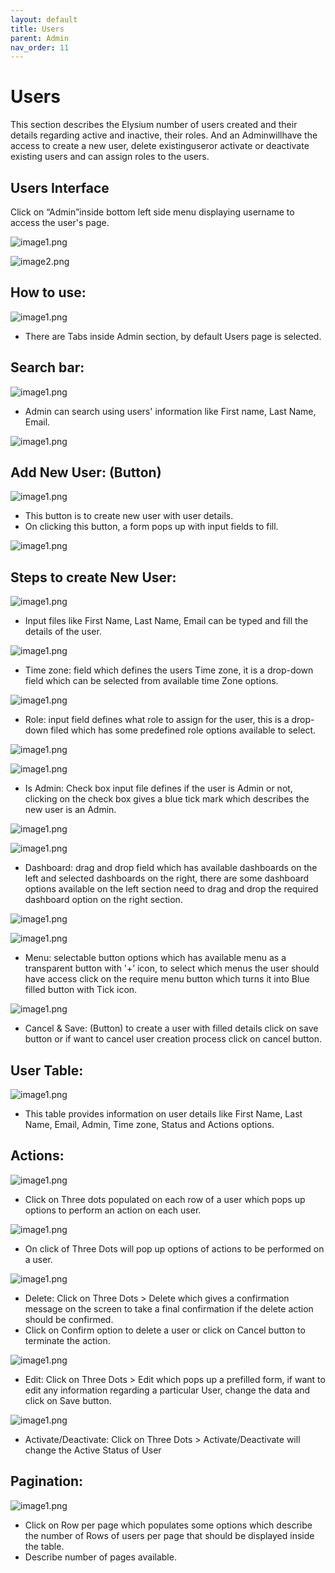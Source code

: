 ```yaml
---
layout: default
title: Users
parent: Admin
nav_order: 11
---
```



# Users

This section describes the Elysium number of users created and their details regarding active   and inactive, their roles. And an Adminwillhave the access to create a new user, delete existinguseror activate or deactivate existing users and can assign roles to the users.


##  Users Interface

Click on “Admin”inside bottom left side menu displaying username to access the user's page.

![image1.png]({{site.baseurl}}/images/admin-users/image1.png)

![image2.png]({{site.baseurl}}/images/admin-users/image2.png)

## How to use:

![image1.png]({{site.baseurl}}/images/admin-users/image3.png)



- There are Tabs inside Admin section, by default Users page is selected.




## Search bar:

![image1.png]({{site.baseurl}}/images/admin-users/image4.png)



- Admin can search using users' information like First name, Last Name, Email.

![image1.png]({{site.baseurl}}/images/admin-users/image5.png)


## Add New User: (Button)

![image1.png]({{site.baseurl}}/images/admin-users/image5.png)



- This button is to create new user with user details.
- On clicking this button, a form pops up with input fields to fill.

![image1.png]({{site.baseurl}}/images/admin-users/image7.png)




## Steps to create New User:


![image1.png]({{site.baseurl}}/images/admin-users/image8.png)


- Input files like First Name, Last Name, Email can be typed and fill the details of the user.


![image1.png]({{site.baseurl}}/images/admin-users/image9.png)



- Time zone: field which defines the users Time zone, it is a drop-down field which can be selected from available time Zone options.


![image1.png]({{site.baseurl}}/images/admin-users/image10.png)



- Role: input field defines what role to assign for the user, this is a drop-down filed which has some predefined role options available to select.

![image1.png]({{site.baseurl}}/images/admin-users/image11.png)

![image1.png]({{site.baseurl}}/images/admin-users/image12.png)


- Is Admin: Check box input file defines if the user is Admin or not, clicking on the check box gives a blue tick mark which describes the new user is an Admin.

![image1.png]({{site.baseurl}}/images/admin-users/image13.png)

![image1.png]({{site.baseurl}}/images/admin-users/image14.png)




- Dashboard: drag and drop field which has available dashboards on the left and selected dashboards on the right, there are some dashboard options available on the left section need to drag and drop the required dashboard option on the right section.

![image1.png]({{site.baseurl}}/images/admin-users/image15.png)

![image1.png]({{site.baseurl}}/images/admin-users/image16.png)




- Menu: selectable button options which has available menu as a transparent button with '+’ icon, to select which menus the user should have access click on the require menu button which turns it into Blue filled button with Tick icon.

![image1.png]({{site.baseurl}}/images/admin-users/image17.png)




- Cancel & Save: (Button) to create a user with filled details click on save button or if want to cancel user creation process click on cancel button.




## User Table:

![image1.png]({{site.baseurl}}/images/admin-users/image18.png)



- This table provides information on user details like First Name, Last Name, Email, Admin, Time zone, Status and Actions options.




## Actions:

![image1.png]({{site.baseurl}}/images/admin-users/image19.png)



- Click on Three dots populated on each row of a user which pops up options to perform an action on each user.

![image1.png]({{site.baseurl}}/images/admin-users/image20.png)


- On click of Three Dots will pop up options of actions to be performed on a user.

![image1.png]({{site.baseurl}}/images/admin-users/image21.png)


- Delete: Click on Three Dots > Delete which gives a confirmation message on the screen to take a final confirmation if the delete action should be confirmed.
- Click on Confirm option to delete a user or click on Cancel button to terminate the action.


![image1.png]({{site.baseurl}}/images/admin-users/image22.png)



- Edit: Click on Three Dots > Edit which pops up a prefilled form, if want to edit any information regarding a particular User, change the data and click on Save button.


![image1.png]({{site.baseurl}}/images/admin-users/image23.png)



- Activate/Deactivate: Click on Three Dots > Activate/Deactivate will change the Active Status of User






## Pagination:

![image1.png]({{site.baseurl}}/images/admin-users/image24.png)


- Click on Row per page which populates some options which describe the number of Rows of users per page that should be displayed inside the table.
- Describe number of pages available. 
